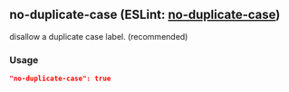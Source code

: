 <!-- Start:AutoDoc:: Modify `src/readme/rules.ts` and run `gulp readme` to update block -->
## no-duplicate-case (ESLint: [no-duplicate-case](http://eslint.org/docs/rules/no-duplicate-case))

disallow a duplicate case label. (recommended)

### Usage

```json
"no-duplicate-case": true
```

<!-- End:AutoDoc -->
